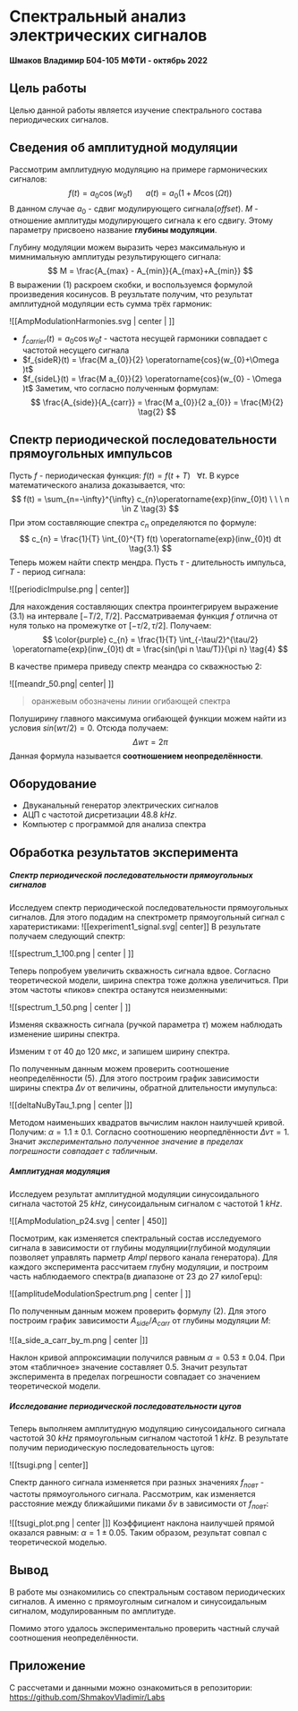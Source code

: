 # Спектральный анализ электрических сигналов
**Шмаков Владимир Б04-105**
**МФТИ - октябрь 2022**

## Цель работы
Целью данной работы является изучение спектрального состава периодических сигналов.
## Сведения об амплитудной модуляции
Рассмотрим амплитудную модуляцию на примере гармонических сигналов:
$$
f(t) = a_{0} \operatorname{cos}(w_0 t) \ \ \ \ \ \ 
a(t) = a_{0}(1+M\operatorname{cos}(\Omega t)) \tag{1}
$$
В данном случае $a_0$ - сдвиг модулирующего сигнала(*offset*). $M$ - отношение амплитуды модулирующего сигнала к его сдвигу. Этому параметру присвоено название **глубины модуляции**. 

Глубину модуляции можем выразить через максимальную и мимнимальную амплитуды результирующего сигнала:
$$
M = \frac{A_{max} - A_{min}}{A_{max}+A_{min}}
$$
В выражении (1) раскроем скобки, и воспользуемся формулой произведения косинусов. В реузльтате получим, что результат амплитудной модуляции есть сумма трёх гармоник:

![[AmpModulationHarmonies.svg | center | ]]

- $f_{carrier}(t) = a_{0} \operatorname{cos} w_{0} t$ - частота несущей гармоники совпадает с частотой несущего сигнала
- $f_{sideR}(t) = \frac{M a_{0}}{2} \operatorname{cos}(w_{0}+\Omega )t$
-  $f_{sideL}(t) = \frac{M a_{0}}{2} \operatorname{cos}(w_{0} - \Omega )t$
Заметим, что согласно полученным формулам:
$$
\frac{A_{side}}{A_{carr}} = \frac{M a_{0}}{2 a_{0}} = \frac{M}{2} \tag{2}
$$


## Спектр периодической последовательности прямоугольных импульсов
Пусть $f$ - периодическая функция: $f(t) = f(t+T) \ \ \ \forall t$. В курсе математического анализа доказывается, что:
$$
f(t) = \sum_{n=-\infty}^{\infty} c_{n}\operatorname{exp}(inw_{0}t) \ \ \ n \in Z \tag{3}
$$
При этом составляющие спектра $c_{n}$ определяются по формуле:
$$
c_{n} = \frac{1}{T} \int_{0}^{T} f(t) \operatorname{exp}(inw_{0}t) dt \tag{3.1}
$$
Теперь можем найти спектр мендра. Пусть $\tau$ - длительность импульса, $T$ - период сигнала:

![[periodicImpulse.png | center]]

Для нахождения составляющих спектра проинтегрируем выражение $(3.1)$ на интервале $[-T/2,T/2]$. Рассматриваемая функция $f$ отлична от нуля только на промежутке от $[-\tau/2,\tau/2]$. Получаем:
$$
\color{purple} c_{n} = \frac{1}{T} \int_{-\tau/2}^{\tau/2} \operatorname{exp}(inw_{0}t) dt = \frac{sin(\pi n \tau/T)}{\pi n} \tag{4}
$$

В качестве примера приведу спектр меандра со скважностью 2:

![[meandr_50.png| center| ]]
> оранжевым обозначены линии огибающей спектра

Полуширину главного максимума огибающей функции можем найти из условия $sin(w\tau / 2) = 0$. Отсюда получаем:
$$
\Delta w \tau = 2 \pi \tag{5}
$$
Данная формула называется **соотношением неопределённости**.  

## Оборудование
- Двуканальный генератор электрических сигналов
- АЦП с частотой дисретизации $48.8 \ kHz$.
- Компьютер с программой для анализа спектра
## Обработка результатов эксперимента
##### Cпектр периодической последовательности прямоугольных сигналов
Исследуем спектр периодической последовательности прямоугольных сигналов. Для этого подадим на спектрометр прямоугольный сигнал с харатеристиками:
![[experiment1_signal.svg| center]]
В результате получаем следующий спектр:

![[spectrum_1_100.png | center | ]] 

Теперь попробуем увеличить скважность сигнала вдвое. Согласно теоретической модели, ширина спектра тоже должна увеличиться. При этом частоты «пиков» спектра останутся неизменными:

![[spectrum_1_50.png | center |  ]]

Изменяя скважность сигнала (ручкой параметра $\tau$) можем наблюдать изменение ширины спектра. 

Изменим $\tau$ от $40$ до $120$ $мкс$, и запишем ширину спектра. 

По полученным данным можем проверить соотношение неопределённости $(5)$. Для этого построим график зависимости ширины спектра $\Delta \nu$ от величины, обратной длительности имупульса:

![[deltaNuByTau_1.png | center |]]

Методом наименьших квадратов вычислим наклон наилучшей кривой. Получим: $\alpha = 1.1 \pm 0.1$. 
Согласно соотношению неорпедлённости $\Delta \nu \tau = 1$. Значит *экспериментально полученное значение в пределах погрешности совпадает с табличным*. 
##### Амплитудная модуляция 
Исследуем результат амплитудной модуляции синусоидального сигнала частотой $25 \ kHz$, синусоидальным сигналом с частотой $1 \ kHz$. 

![[AmpModulation_p24.svg | center | 450]]

Посмотрим, как изменяется спектральный состав исследуемого сигнала в зависимости от глубины модуляции(глубиной модуляции позволяет управлять парметр *Ampl* первого канала генератора). 
Для каждого эксперимента рассчитаем глубну модуляции, и построим часть наблюдаемого спектра(в диапазоне от 23 до 27 килоГерц): 

![[amplitudeModulationSpectrum.png | center | ]]

По полученным данным можем проверить формулу (2). Для этого построим  график зависимости $A_{side}/A_{carr}$ от глубины модуляции $M$:

![[a_side_a_carr_by_m.png | center |]]

Наклон кривой аппроксимации получился равным $\alpha = 0.53 \pm 0.04$. При этом «табличное» значение составляет $0.5$. Значит результат эксперимента в пределах погрешности совпадает со значением теоретической модели.

##### Исследование периодической последовательности цугов
Теперь выполняем амплитудную модуляцию синусоидального сигнала частотой $30 \ kHz$ прямоугольным сигналом частотой $1 \ kHz$. В результате получим периодическую последовательность цугов:

![[tsugi.png | center]]


Спектр данного сигнала изменяется при разных значениях $f_{повт}$ - частоты прямоугольного сигнала. Рассмотрим, как изменяется расстояние между ближайшими пиками $\delta \nu$  в зависимости от $f_{повт}$:

![[tsugi_plot.png | center |]]
Коэффициент наклона наилучшей прямой оказался равным: $\alpha = 1 \pm 0.05$. Таким образом, результат совпал с теоретической моделью.
## Вывод

В работе мы ознакомились со спектральным составом периодических сигналов. А именно с прямоуголным сигналом и синусоидальным сигналом, модулированным по амплитуде. 

Помимо этого удалось экспериментально проверить частный случай соотношения неопределённости. 

## Приложение 

C рассчетами и данными можно ознакомиться в репозитории: https://github.com/ShmakovVladimir/Labs



